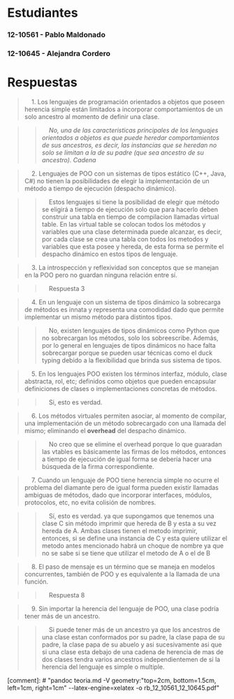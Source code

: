 # Estudiantes
### 12-10561 - Pablo Maldonado
### 12-10645 - Alejandra Cordero 

# Respuestas

>&nbsp;&nbsp;&nbsp;&nbsp;1. Los lenguajes de programación orientados a objetos que poseen herencia simple están limitados a incorporar comportamientos de un solo ancestro al momento de definir una clase.

>>&nbsp;&nbsp;&nbsp;&nbsp;*No, una de las caracteristicas principales de los lenguajes orientados a objetos es que puede heredar comportamientos de sus ancestros, es decir, las instancias que se heredan no solo se limitan a la de su padre  (que sea ancestro de su ancestro). Cadena*


>&nbsp;&nbsp;&nbsp;&nbsp;2. Lenguajes de POO con un sistemas de tipos estático (C++, Java, C\#) no tienen la posibilidades de elegir la implementación de un método a tiempo de ejecución (despacho dinámico).

>>&nbsp;&nbsp;&nbsp;&nbsp;Estos lenguajes si tiene la posibilidad de elegir que método se eligirá a tiempo de ejecución solo que para hacerlo deben construir una tabla en tiempo de compilacion llamadas virtual table. En las virtual table se colocan todos los métodos y variables que una clase determinada puede alcanzar, es decir, por cada clase se crea una tabla con todos los metodos y variables que esta posee y hereda, de esta forma se permite el despacho dinámico en estos tipos de lenguaje.

>&nbsp;&nbsp;&nbsp;&nbsp;3. La introspección y reflexividad son conceptos que se manejan en la POO pero no guardan ninguna relación entre sí.

>>&nbsp;&nbsp;&nbsp;&nbsp;Respuesta 3

>&nbsp;&nbsp;&nbsp;&nbsp;4. En un lenguaje con un sistema de tipos dinámico la sobrecarga de métodos es innata y representa una comodidad dado que permite implementar un mismo método para distintos tipos.

>>&nbsp;&nbsp;&nbsp;&nbsp;No, existen lenguajes de tipos dinámicos como Python que no sobrecargan los métodos, solo los sobreescribe. Además, por lo general en lenguajes de tipos dinámicos no hace falta sobrecargar porque se pueden usar técnicas como el duck typing debido a la flexibilidad que brinda sus sistema de tipos.

>&nbsp;&nbsp;&nbsp;&nbsp;5. En los lenguajes POO existen los términos interfaz, módulo, clase abstracta, rol, etc; definidos como objetos que pueden encapsular definiciones de clases o implementaciones concretas de métodos.

>>&nbsp;&nbsp;&nbsp;&nbsp;Si, esto es verdad.

>&nbsp;&nbsp;&nbsp;&nbsp;6. Los métodos virtuales permiten asociar, al momento de compilar, una implementación de un método sobrecargado con una llamada del mismo; eliminando el **overhead** del despacho dinámico.

>>&nbsp;&nbsp;&nbsp;&nbsp;No creo que se elimine el overhead porque lo que guaradan las vtables es básicamente las firmas de los métodos, entonces a tiempo de ejecución de igual forma se debería hacer una búsqueda de la firma correspondiente.

>&nbsp;&nbsp;&nbsp;&nbsp;7. Cuando un lenguaje de POO tiene herencia simple no ocurre el problema del diamante pero de igual forma pueden existir llamadas ambiguas de métodos, dado que incorporar interfaces, módulos, protocolos, etc, no evita colisión de nombres.

>>&nbsp;&nbsp;&nbsp;&nbsp;Sí, esto es verdad. ya que supongamos que tenemos una clase C sin método imprimir que hereda de B y esta a su vez hereda de A. Ambas clases tienen el metodo imprimir, entonces, si se define una instancia de C y esta quiere utilizar el metodo antes mencionado habrá un choque de nombre ya que no se sabe si se tiene que utilizar el metodo de A o el de B

>&nbsp;&nbsp;&nbsp;&nbsp;8. El paso de mensaje es un término que se maneja en modelos concurrentes, también de POO y es equivalente a la llamada de una función.

>>&nbsp;&nbsp;&nbsp;&nbsp;Respuesta 8

>&nbsp;&nbsp;&nbsp;&nbsp;9. Sin importar la herencia del lenguaje de POO, una clase podría tener más de un ancestro.

>>&nbsp;&nbsp;&nbsp;&nbsp;Si puede tener más de un ancestro ya que los ancestros de una clase estan conformados por su padre, la clase papa de su padre, la clase papa de su abuelo y asi sucesivamente asi que si una clase esta debajo de una cadena de herencia de mas de dos clases tendra varios ancestros independientemen de si la herencia del lenguaje es simple o multiple.

[comment]: #  "pandoc teoria.md -V geometry:"top=2cm, bottom=1.5cm, left=1cm, right=1cm" --latex-engine=xelatex -o rb_12_10561_12_10645.pdf"


